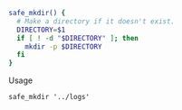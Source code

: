 ```bash
safe_mkdir() {
  # Make a directory if it doesn't exist.
  DIRECTORY=$1
  if [ ! -d "$DIRECTORY" ]; then
    mkdir -p $DIRECTORY
  fi
}
```

Usage

```
safe_mkdir '../logs'
```

